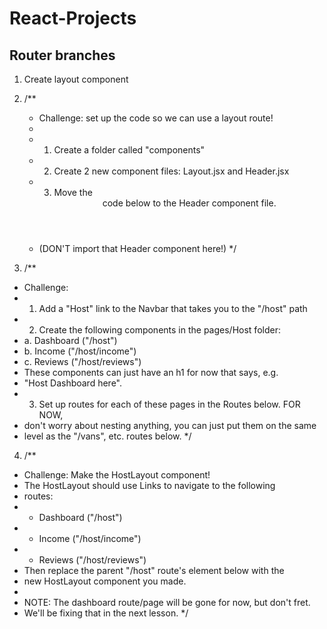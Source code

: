 # React-Projects

## Router branches
1. Create layout component
2. /**
   * Challenge: set up the code so we can use a layout route!
   * 
   * 1. Create a folder called "components"
   * 2. Create 2 new component files: Layout.jsx and Header.jsx
   * 3. Move the <header> code below to the Header component file. 
   *    (DON'T import that Header component here!)
   */

3. /**
 * Challenge:
 * 1. Add a "Host" link to the Navbar that takes you to the "/host" path
 * 2. Create the following components in the pages/Host folder:
 *    a. Dashboard ("/host")
 *    b. Income ("/host/income")
 *    c. Reviews ("/host/reviews")
 *    These components can just have an h1 for now that says, e.g.
 *    "Host Dashboard here".
 * 3. Set up routes for each of these pages in the Routes below. FOR NOW,
 *    don't worry about nesting anything, you can just put them on the same
 *    level as the "/vans", etc. routes below.
 */

4.  /**
   * Challenge: Make the HostLayout component!
   * The HostLayout should use Links to navigate to the following
   * routes: 
   *    * Dashboard ("/host")
   *    * Income ("/host/income")
   *    * Reviews ("/host/reviews")
   * Then replace the parent "/host" route's element below with the
   * new HostLayout component you made.
   * 
   * NOTE: The dashboard route/page will be gone for now, but don't fret.
   * We'll be fixing that in the next lesson.
   */